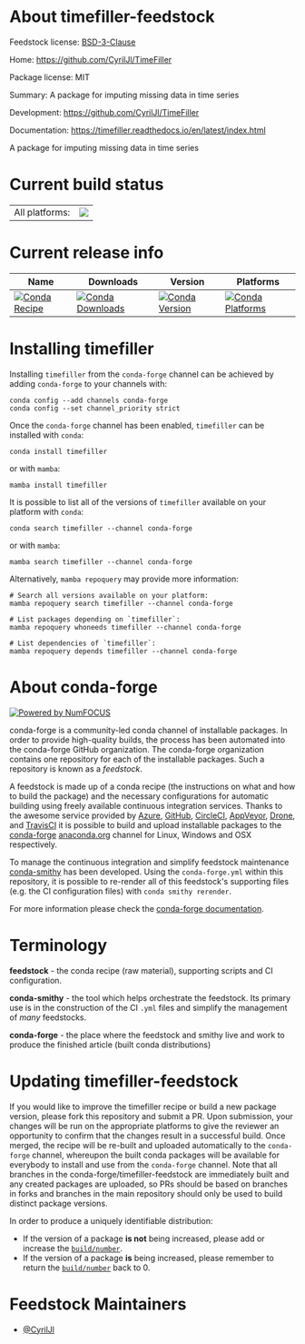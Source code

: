About timefiller-feedstock
==========================

Feedstock license: [BSD-3-Clause](https://github.com/conda-forge/timefiller-feedstock/blob/main/LICENSE.txt)

Home: https://github.com/CyrilJl/TimeFiller

Package license: MIT

Summary: A package for imputing missing data in time series

Development: https://github.com/CyrilJl/TimeFiller

Documentation: https://timefiller.readthedocs.io/en/latest/index.html

A package for imputing missing data in time series

Current build status
====================


<table><tr><td>All platforms:</td>
    <td>
      <a href="https://dev.azure.com/conda-forge/feedstock-builds/_build/latest?definitionId=23723&branchName=main">
        <img src="https://dev.azure.com/conda-forge/feedstock-builds/_apis/build/status/timefiller-feedstock?branchName=main">
      </a>
    </td>
  </tr>
</table>

Current release info
====================

| Name | Downloads | Version | Platforms |
| --- | --- | --- | --- |
| [![Conda Recipe](https://img.shields.io/badge/recipe-timefiller-green.svg)](https://anaconda.org/conda-forge/timefiller) | [![Conda Downloads](https://img.shields.io/conda/dn/conda-forge/timefiller.svg)](https://anaconda.org/conda-forge/timefiller) | [![Conda Version](https://img.shields.io/conda/vn/conda-forge/timefiller.svg)](https://anaconda.org/conda-forge/timefiller) | [![Conda Platforms](https://img.shields.io/conda/pn/conda-forge/timefiller.svg)](https://anaconda.org/conda-forge/timefiller) |

Installing timefiller
=====================

Installing `timefiller` from the `conda-forge` channel can be achieved by adding `conda-forge` to your channels with:

```
conda config --add channels conda-forge
conda config --set channel_priority strict
```

Once the `conda-forge` channel has been enabled, `timefiller` can be installed with `conda`:

```
conda install timefiller
```

or with `mamba`:

```
mamba install timefiller
```

It is possible to list all of the versions of `timefiller` available on your platform with `conda`:

```
conda search timefiller --channel conda-forge
```

or with `mamba`:

```
mamba search timefiller --channel conda-forge
```

Alternatively, `mamba repoquery` may provide more information:

```
# Search all versions available on your platform:
mamba repoquery search timefiller --channel conda-forge

# List packages depending on `timefiller`:
mamba repoquery whoneeds timefiller --channel conda-forge

# List dependencies of `timefiller`:
mamba repoquery depends timefiller --channel conda-forge
```


About conda-forge
=================

[![Powered by
NumFOCUS](https://img.shields.io/badge/powered%20by-NumFOCUS-orange.svg?style=flat&colorA=E1523D&colorB=007D8A)](https://numfocus.org)

conda-forge is a community-led conda channel of installable packages.
In order to provide high-quality builds, the process has been automated into the
conda-forge GitHub organization. The conda-forge organization contains one repository
for each of the installable packages. Such a repository is known as a *feedstock*.

A feedstock is made up of a conda recipe (the instructions on what and how to build
the package) and the necessary configurations for automatic building using freely
available continuous integration services. Thanks to the awesome service provided by
[Azure](https://azure.microsoft.com/en-us/services/devops/), [GitHub](https://github.com/),
[CircleCI](https://circleci.com/), [AppVeyor](https://www.appveyor.com/),
[Drone](https://cloud.drone.io/welcome), and [TravisCI](https://travis-ci.com/)
it is possible to build and upload installable packages to the
[conda-forge](https://anaconda.org/conda-forge) [anaconda.org](https://anaconda.org/)
channel for Linux, Windows and OSX respectively.

To manage the continuous integration and simplify feedstock maintenance
[conda-smithy](https://github.com/conda-forge/conda-smithy) has been developed.
Using the ``conda-forge.yml`` within this repository, it is possible to re-render all of
this feedstock's supporting files (e.g. the CI configuration files) with ``conda smithy rerender``.

For more information please check the [conda-forge documentation](https://conda-forge.org/docs/).

Terminology
===========

**feedstock** - the conda recipe (raw material), supporting scripts and CI configuration.

**conda-smithy** - the tool which helps orchestrate the feedstock.
                   Its primary use is in the construction of the CI ``.yml`` files
                   and simplify the management of *many* feedstocks.

**conda-forge** - the place where the feedstock and smithy live and work to
                  produce the finished article (built conda distributions)


Updating timefiller-feedstock
=============================

If you would like to improve the timefiller recipe or build a new
package version, please fork this repository and submit a PR. Upon submission,
your changes will be run on the appropriate platforms to give the reviewer an
opportunity to confirm that the changes result in a successful build. Once
merged, the recipe will be re-built and uploaded automatically to the
`conda-forge` channel, whereupon the built conda packages will be available for
everybody to install and use from the `conda-forge` channel.
Note that all branches in the conda-forge/timefiller-feedstock are
immediately built and any created packages are uploaded, so PRs should be based
on branches in forks and branches in the main repository should only be used to
build distinct package versions.

In order to produce a uniquely identifiable distribution:
 * If the version of a package **is not** being increased, please add or increase
   the [``build/number``](https://docs.conda.io/projects/conda-build/en/latest/resources/define-metadata.html#build-number-and-string).
 * If the version of a package **is** being increased, please remember to return
   the [``build/number``](https://docs.conda.io/projects/conda-build/en/latest/resources/define-metadata.html#build-number-and-string)
   back to 0.

Feedstock Maintainers
=====================

* [@CyrilJl](https://github.com/CyrilJl/)

